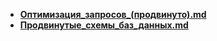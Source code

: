 - **[Оптимизация_запросов_(продвинуто).md](Оптимизация_запросов_(продвинуто).md)** 
- **[Продвинутые_схемы_баз_данных.md](Продвинутые_схемы_баз_данных.md)**